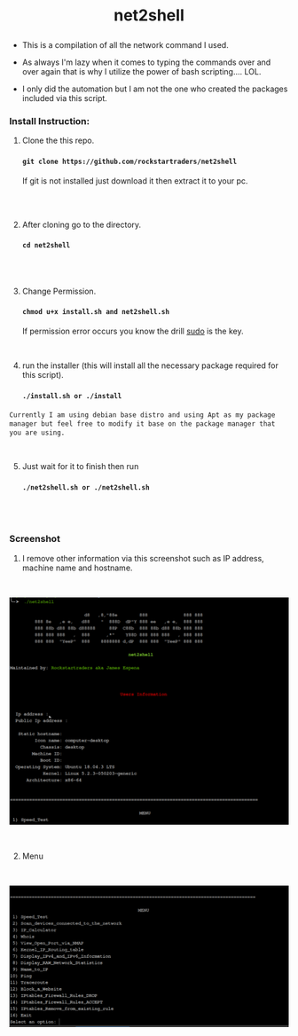 <h1><p align="center">
net2shell 
</p></h1>


- This is a compilation of all the network command I used.

- As always I'm lazy when it comes to typing the commands over and over again that is why I utilize the power of bash scripting.... LOL.

- I only did the automation but I am not the one who created the packages included via this script.


 ### Install Instruction: 

1. Clone the this repo. 
    #### `git clone https://github.com/rockstartraders/net2shell`

   If git is not installed just download it then extract it to your pc.
<br>
<br>
 
 2. After cloning go to the directory.

      #### `cd net2shell`

<br>
<br>

   3. Change Permission.

      #### `chmod u+x install.sh and net2shell.sh`
         If permission error occurs you know the drill  [sudo](https://en.wikipedia.org/wiki/Sudo) is the key.

<br>

   4. run the installer (this will install all the necessary package required for this script). 

      #### `./install.sh or ./install`

    Currently I am using debian base distro and using Apt as my package manager but feel free to modify it base on the package manager that you are using.  
        
<br> 

5. Just wait for it to finish then run 
      #### `./net2shell.sh or ./net2shell.sh`

<br>
<br>

>>

 ### Screenshot

 1. I remove other information via this screenshot such as IP address, machine name and hostname. 
 <br>

  ![alt text](image/net2shell.png)

<br>
  
  2. Menu 
<br>

![alt text](image/net2shell2.png)
